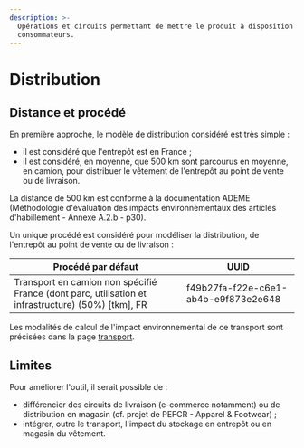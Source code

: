 ```yaml
---
description: >-
  Opérations et circuits permettant de mettre le produit à disposition des
  consommateurs.
---
```


# Distribution

## Distance et procédé

En première approche, le modèle de distribution considéré est très simple :

* il est considéré que l'entrepôt est en France ;
* il est considéré, en moyenne, que 500 km sont parcourus en moyenne, en camion, pour distribuer le vêtement de l'entrepôt au point de vente ou de livraison.

La distance de 500 km est conforme à la documentation ADEME (Méthodologie d'évaluation des impacts environnementaux des articles d'habillement - Annexe A.2.b - p30).

Un unique procédé est considéré pour modéliser la distribution, de l'entrepôt au point de vente ou de livraison :

| Procédé par défaut                                                                                  | UUID                                 |
| --------------------------------------------------------------------------------------------------- | ------------------------------------ |
| Transport en camion non spécifié France (dont parc, utilisation et infrastructure) (50%) \[tkm], FR | f49b27fa-f22e-c6e1-ab4b-e9f873e2e648 |

Les modalités de calcul de l'impact environnemental de ce transport sont précisées dans la page [transport](transport.md).

## Limites

Pour améliorer l'outil, il serait possible de :

* différencier des circuits de livraison (e-commerce notamment) ou de distribution en magasin (cf. projet de PEFCR - Apparel & Footwear) ;
* intégrer, outre le transport, l'impact du stockage en entrepôt ou en magasin du vêtement.
